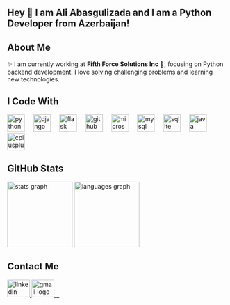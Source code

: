 <h2 align="left">Hey 👋  I am Ali Abasgulizada and I am a Python Developer from Azerbaijan!</h2>

<h2 align="left">About Me</h2>
<p align="left">✨ I am currently working at <strong>Fifth Force Solutions Inc</strong> 🚀, focusing on Python backend development. I love solving challenging problems and learning new technologies.</p>

<h2 align="left">I Code With</h2>
<div align="left">
  <img src="https://cdn.jsdelivr.net/gh/devicons/devicon/icons/python/python-original.svg" height="40" alt="python logo"  />
  <img width="12" />
  <img src="https://cdn.jsdelivr.net/gh/devicons/devicon/icons/django/django-plain.svg" height="40" alt="django logo"  />
  <img width="12" />
  <img src="https://cdn.jsdelivr.net/gh/devicons/devicon/icons/flask/flask-original.svg" height="40" alt="flask logo"  />
  <img width="12" />
  <img src="https://cdn.jsdelivr.net/gh/devicons/devicon/icons/github/github-original.svg" height="40" alt="github logo"  />
  <img width="12" />
  <img src="https://cdn.jsdelivr.net/gh/devicons/devicon/icons/microsoftsqlserver/microsoftsqlserver-plain.svg" height="40" alt="microsoftsqlserver logo"  />
  <img width="12" />
  <img src="https://cdn.jsdelivr.net/gh/devicons/devicon/icons/mysql/mysql-original.svg" height="40" alt="mysql logo"  />
  <img width="12" />
  <img src="https://cdn.jsdelivr.net/gh/devicons/devicon/icons/sqlite/sqlite-original.svg" height="40" alt="sqlite logo"  />
  <img width="12" />
  <img src="https://cdn.jsdelivr.net/gh/devicons/devicon/icons/java/java-original.svg" height="40" alt="java logo"  />
  <img width="12" />
  <img src="https://cdn.jsdelivr.net/gh/devicons/devicon/icons/cplusplus/cplusplus-original.svg" height="40" alt="cplusplus logo"  />
</div>

<h2 align="left">GitHub Stats</h2>
<div align="left">
  <img src="https://github-readme-stats.vercel.app/api?username=your-github-username&show_icons=true&theme=radical" height="150" alt="stats graph"  />
  <img src="https://github-readme-stats.vercel.app/api/top-langs/?username=your-github-username&layout=compact&theme=radical" height="150" alt="languages graph" />
</div>

<h2 align="left">Contact Me</h2>
<div align="left">
  <a href="https://az.linkedin.com/in/ali-abasqulizada-671a64272" target="_blank">
    <img src="https://raw.githubusercontent.com/maurodesouza/profile-readme-generator/master/src/assets/icons/social/linkedin/default.svg" width="52" height="40" alt="linkedin logo"  />
  </a>
  <a href="mailto:aliabasqulu@gmail.com" target="_blank">
    <img src="https://raw.githubusercontent.com/maurodesouza/profile-readme-generator/master/src/assets/icons/social/gmail/default.svg" width="52" height="40" alt="gmail logo"  />
  </a>
</div>
